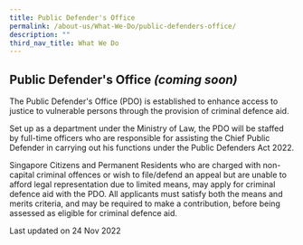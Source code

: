 ```yaml
---
title: Public Defender's Office
permalink: /about-us/What-We-Do/public-defenders-office/
description: ""
third_nav_title: What We Do
---
```

Public Defender's Office <i>(coming soon)</i>
---

The Public Defender's Office (PDO) is established to enhance access to justice to vulnerable persons through the provision of criminal defence aid. 

Set up as a department under the Ministry of Law, the PDO will be staffed by full-time officers who are responsible for assisting the Chief Public Defender in carrying out his functions under the Public Defenders Act 2022.

Singapore Citizens and Permanent Residents who are charged with non-capital criminal offences or wish to file/defend an appeal but are unable to afford legal representation due to limited means, may apply for criminal defence aid with the PDO. All applicants must satisfy both the means and merits criteria, and may be required to make a contribution, before being assessed as eligible for criminal defence aid.

<p class="right-side-updated">Last updated on 24 Nov 2022</p>